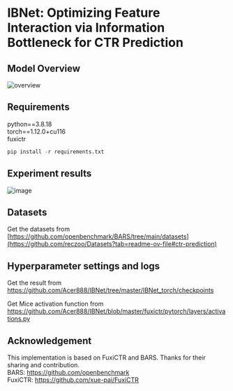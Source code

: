 # IBNet: Optimizing Feature Interaction via Information Bottleneck for CTR Prediction
## Model Overview
![overview](https://github.com/Acer888/IBNet/assets/45092309/6069f05a-b227-4dee-804a-187cea4e501e)



## Requirements
python==3.8.18  
torch==1.12.0+cu116  
fuxictr  
```python
pip install -r requirements.txt
```

## Experiment results

![image](https://github.com/Acer888/IBNet/assets/45092309/0b654760-8ad5-48ed-974c-2a9fc9a9de20)


## Datasets
Get the datasets from [https://github.com/openbenchmark/BARS/tree/main/datasets](https://github.com/reczoo/Datasets?tab=readme-ov-file#ctr-prediction)



## Hyperparameter settings and logs

Get the result from https://github.com/Acer888/IBNet/tree/master/IBNet_torch/checkpoints

Get Mice activation function from https://github.com/Acer888/IBNet/blob/master/fuxictr/pytorch/layers/activations.py




## Acknowledgement
This implementation is based on FuxiCTR and BARS. Thanks for their sharing and contribution.  
BARS: https://github.com/openbenchmark  
FuxiCTR: https://github.com/xue-pai/FuxiCTR

